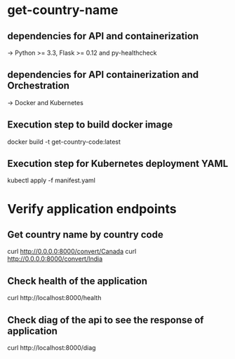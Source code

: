 # get-country-name

## dependencies for API and containerization
-> Python >= 3.3, Flask >= 0.12 and py-healthcheck

## dependencies for API containerization and Orchestration
-> Docker and Kubernetes

## Execution step to build docker image
docker build -t get-country-code:latest

## Execution step for Kubernetes deployment YAML

kubectl apply -f manifest.yaml

# Verify application endpoints

## Get country name by country code
curl http://0.0.0.0:8000/convert/Canada
curl http://0.0.0.0:8000/convert/India

## Check health of the application
curl http://localhost:8000/health

## Check diag of the api to see the response of application
curl http://localhost:8000/diag
